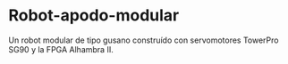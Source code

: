 # Robot-apodo-modular
Un robot modular de tipo gusano construído con servomotores TowerPro SG90 y la FPGA Alhambra II.

